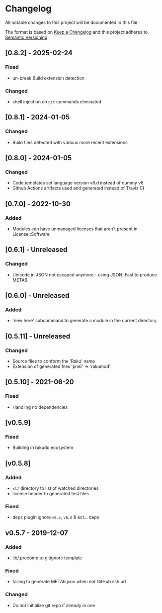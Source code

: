 # Changelog

All notable changes to this project will be documented in this file.

The format is based on [Keep a Changelog](http://keepachangelog.com/en/1.0.0/)
and this project adheres to [Semantic Versioning](http://semver.org/spec/v2.0.0.html).

## [0.8.2] - 2025-02-24

### Fixed

- un-break Build extension detection

### Changed

- shell injection on `git` commands eliminated

## [0.8.1] - 2024-01-05

### Changed

- Build files detected with various more recent extensions

## [0.8.0] - 2024-01-05

### Changed

- Code templates set language version v6.d instead of dummy v6
- Github Actions artifacts used and generated instead of Travis CI

## [0.7.0] - 2022-10-30

### Added

- Modules can have unmanaged licenses that aren't present in License::Software

## [0.6.1] - Unreleased

### Changed

- Unicode in JSON not escaped anymore - using JSON::Fast to produce META6

## [0.6.0] - Unreleased

### Added

- 'new here' subcommand to generate a module in the current directory

## [0.5.11] - Unreleased

### Changed

- Source files to conform the 'Raku' name
- Extension of generated files 'pm6' -> 'rakumod'

## [0.5.10] - 2021-06-20

### Fixed

- Handling no dependencies

## [v0.5.9]

### Fixed

- Building in rakudo ecosystem

## [v0.5.8]

### Added

- `xt/` directory to list of watched directories
- license header to generated test files

### Fixed

- deps plugin ignore `v6.c`, `v6.d` & ect… deps

## v0.5.7 - 2019-12-07

### Added

- lib/.precomp to gitignore template

### Fixed

- failing to generate META6.json when not GitHub ssh url

### Changed

- Do not initialize git repo if already in one
